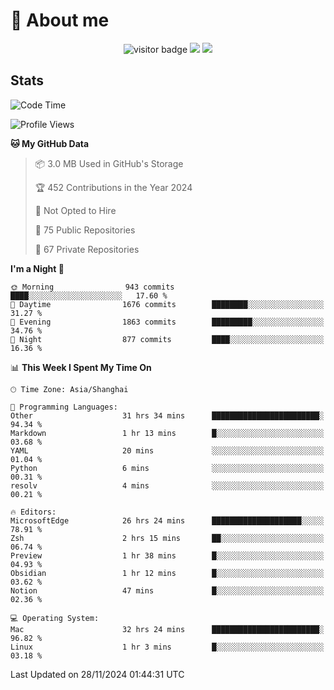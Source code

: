 <!-- ![](https://youpai.roccoshi.top/img/20200804214216.png) -->

# 🧐 About me
 
<p align="center">
<img src="https://visitor-badge.laobi.icu/badge?page_id=Lincest.Lincest&title=hits" alt="visitor badge"/>
<a href="mailto:imroccoshi@gmail.com"><img src="https://img.shields.io/badge/gmail-imroccoshi%40gmail.com-red"></a>
<a href="https://blog.roccoshi.top"><img src="https://img.shields.io/badge/blog-roccoshi-green"></a>
</p>

## Stats

<!--START_SECTION:waka-->
![Code Time](http://img.shields.io/badge/Code%20Time-1%2C733%20hrs%206%20mins-blue)

![Profile Views](http://img.shields.io/badge/Profile%20Views-0-blue)

**🐱 My GitHub Data** 

> 📦 3.0 MB Used in GitHub's Storage 
 > 
> 🏆 452 Contributions in the Year 2024
 > 
> 🚫 Not Opted to Hire
 > 
> 📜 75 Public Repositories 
 > 
> 🔑 67 Private Repositories 
 > 
**I'm a Night 🦉** 

```text
🌞 Morning                943 commits         ████░░░░░░░░░░░░░░░░░░░░░   17.60 % 
🌆 Daytime                1676 commits        ████████░░░░░░░░░░░░░░░░░   31.27 % 
🌃 Evening                1863 commits        █████████░░░░░░░░░░░░░░░░   34.76 % 
🌙 Night                  877 commits         ████░░░░░░░░░░░░░░░░░░░░░   16.36 % 
```


📊 **This Week I Spent My Time On** 

```text
🕑︎ Time Zone: Asia/Shanghai

💬 Programming Languages: 
Other                    31 hrs 34 mins      ████████████████████████░   94.34 % 
Markdown                 1 hr 13 mins        █░░░░░░░░░░░░░░░░░░░░░░░░   03.68 % 
YAML                     20 mins             ░░░░░░░░░░░░░░░░░░░░░░░░░   01.04 % 
Python                   6 mins              ░░░░░░░░░░░░░░░░░░░░░░░░░   00.31 % 
resolv                   4 mins              ░░░░░░░░░░░░░░░░░░░░░░░░░   00.21 % 

🔥 Editors: 
MicrosoftEdge            26 hrs 24 mins      ████████████████████░░░░░   78.91 % 
Zsh                      2 hrs 15 mins       ██░░░░░░░░░░░░░░░░░░░░░░░   06.74 % 
Preview                  1 hr 38 mins        █░░░░░░░░░░░░░░░░░░░░░░░░   04.93 % 
Obsidian                 1 hr 12 mins        █░░░░░░░░░░░░░░░░░░░░░░░░   03.62 % 
Notion                   47 mins             █░░░░░░░░░░░░░░░░░░░░░░░░   02.36 % 

💻 Operating System: 
Mac                      32 hrs 24 mins      ████████████████████████░   96.82 % 
Linux                    1 hr 3 mins         █░░░░░░░░░░░░░░░░░░░░░░░░   03.18 % 
```


 Last Updated on 28/11/2024 01:44:31 UTC
<!--END_SECTION:waka-->



